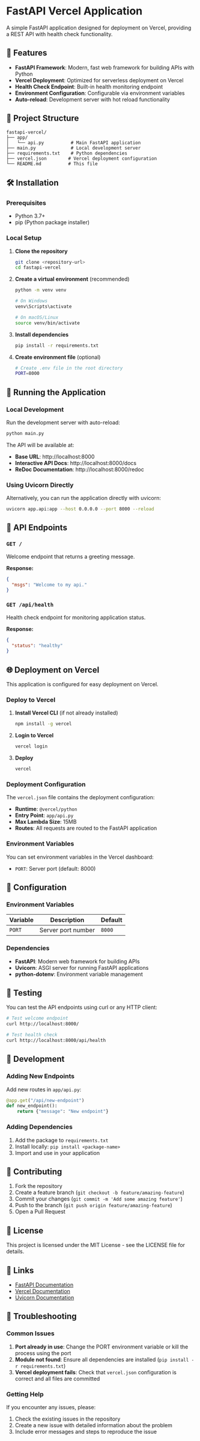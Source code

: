 # FastAPI Vercel Application

A simple FastAPI application designed for deployment on Vercel, providing a REST API with health check functionality.

## 🚀 Features

- **FastAPI Framework**: Modern, fast web framework for building APIs with Python
- **Vercel Deployment**: Optimized for serverless deployment on Vercel
- **Health Check Endpoint**: Built-in health monitoring endpoint
- **Environment Configuration**: Configurable via environment variables
- **Auto-reload**: Development server with hot reload functionality

## 📁 Project Structure

```
fastapi-vercel/
├── app/
│   └── api.py          # Main FastAPI application
├── main.py             # Local development server
├── requirements.txt    # Python dependencies
├── vercel.json        # Vercel deployment configuration
└── README.md          # This file
```

## 🛠️ Installation

### Prerequisites

- Python 3.7+
- pip (Python package installer)

### Local Setup

1. **Clone the repository**
   ```bash
   git clone <repository-url>
   cd fastapi-vercel
   ```

2. **Create a virtual environment** (recommended)
   ```bash
   python -m venv venv
   
   # On Windows
   venv\Scripts\activate
   
   # On macOS/Linux
   source venv/bin/activate
   ```

3. **Install dependencies**
   ```bash
   pip install -r requirements.txt
   ```

4. **Create environment file** (optional)
   ```bash
   # Create .env file in the root directory
   PORT=8000
   ```

## 🚀 Running the Application

### Local Development

Run the development server with auto-reload:

```bash
python main.py
```

The API will be available at:
- **Base URL**: http://localhost:8000
- **Interactive API Docs**: http://localhost:8000/docs
- **ReDoc Documentation**: http://localhost:8000/redoc

### Using Uvicorn Directly

Alternatively, you can run the application directly with uvicorn:

```bash
uvicorn app.api:app --host 0.0.0.0 --port 8000 --reload
```

## 📡 API Endpoints

### `GET /`
Welcome endpoint that returns a greeting message.

**Response:**
```json
{
  "msgs": "Welcome to my api."
}
```

### `GET /api/health`
Health check endpoint for monitoring application status.

**Response:**
```json
{
  "status": "healthy"
}
```

## 🌐 Deployment on Vercel

This application is configured for easy deployment on Vercel.

### Deploy to Vercel

1. **Install Vercel CLI** (if not already installed)
   ```bash
   npm install -g vercel
   ```

2. **Login to Vercel**
   ```bash
   vercel login
   ```

3. **Deploy**
   ```bash
   vercel
   ```

### Deployment Configuration

The `vercel.json` file contains the deployment configuration:

- **Runtime**: `@vercel/python`
- **Entry Point**: `app/api.py`
- **Max Lambda Size**: 15MB
- **Routes**: All requests are routed to the FastAPI application

### Environment Variables

You can set environment variables in the Vercel dashboard:

- `PORT`: Server port (default: 8000)

## 🔧 Configuration

### Environment Variables

| Variable | Description | Default |
|----------|-------------|---------|
| `PORT` | Server port number | `8000` |

### Dependencies

- **FastAPI**: Modern web framework for building APIs
- **Uvicorn**: ASGI server for running FastAPI applications
- **python-dotenv**: Environment variable management

## 🧪 Testing

You can test the API endpoints using curl or any HTTP client:

```bash
# Test welcome endpoint
curl http://localhost:8000/

# Test health check
curl http://localhost:8000/api/health
```

## 📝 Development

### Adding New Endpoints

Add new routes in `app/api.py`:

```python
@app.get("/api/new-endpoint")
def new_endpoint():
    return {"message": "New endpoint"}
```

### Adding Dependencies

1. Add the package to `requirements.txt`
2. Install locally: `pip install <package-name>`
3. Import and use in your application

## 🤝 Contributing

1. Fork the repository
2. Create a feature branch (`git checkout -b feature/amazing-feature`)
3. Commit your changes (`git commit -m 'Add some amazing feature'`)
4. Push to the branch (`git push origin feature/amazing-feature`)
5. Open a Pull Request

## 📄 License

This project is licensed under the MIT License - see the LICENSE file for details.

## 🔗 Links

- [FastAPI Documentation](https://fastapi.tiangolo.com/)
- [Vercel Documentation](https://vercel.com/docs)
- [Uvicorn Documentation](https://www.uvicorn.org/)

## 🐛 Troubleshooting

### Common Issues

1. **Port already in use**: Change the PORT environment variable or kill the process using the port
2. **Module not found**: Ensure all dependencies are installed (`pip install -r requirements.txt`)
3. **Vercel deployment fails**: Check that `vercel.json` configuration is correct and all files are committed

### Getting Help

If you encounter any issues, please:
1. Check the existing issues in the repository
2. Create a new issue with detailed information about the problem
3. Include error messages and steps to reproduce the issue